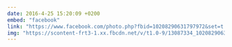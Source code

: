 ```yaml
---
date: 2016-4-25 15:20:09 +0200
embed: "facebook"
link: "https://www.facebook.com/photo.php?fbid=10208290631797972&set=t.100003186531392&type=3&theater"
img: "https://scontent-frt3-1.xx.fbcdn.net/v/t1.0-9/13087334_10208290631797972_8393046526023396706_n.jpg?oh=ed5110eeab959da0d9c85e7a1c4e12ce&oe=5962367E"
---
```

